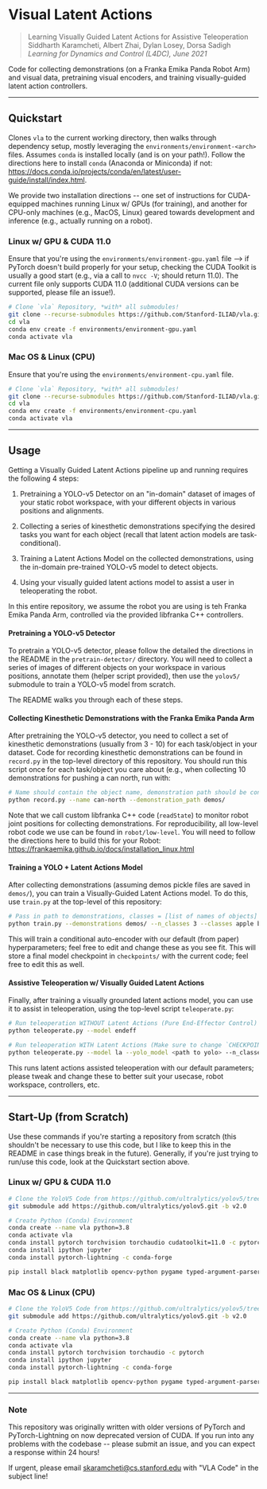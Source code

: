 # Visual Latent Actions

> Learning Visually Guided Latent Actions for Assistive Teleoperation   
> Siddharth Karamcheti, Albert Zhai, Dylan Losey, Dorsa Sadigh  
> *Learning for Dynamics and Control (L4DC), June 2021*

Code for collecting demonstrations (on a Franka Emika Panda Robot Arm) and visual data, pretraining
visual encoders, and training visually-guided latent action controllers.

---

## Quickstart

Clones `vla` to the current working directory, then walks through dependency setup, mostly leveraging the 
`environments/environment-<arch>` files. Assumes `conda` is installed locally (and is on your path!). Follow the 
directions here to install `conda` (Anaconda or Miniconda) if not: 
https://docs.conda.io/projects/conda/en/latest/user-guide/install/index.html.

We provide two installation directions -- one set of instructions for CUDA-equipped machines running Linux w/ GPUs 
(for training), and another for CPU-only machines (e.g., MacOS, Linux) geared towards development and inference (e.g.,
actually running on a robot).

### Linux w/ GPU & CUDA 11.0

Ensure that you're using the `environments/environment-gpu.yaml` file --> if PyTorch doesn't build properly for your
setup, checking the CUDA Toolkit is usually a good start (e.g., via a call to `nvcc -V`; should return 11.0). The 
current file only supports CUDA 11.0 (additional CUDA versions can be supported, please file an issue!).

```bash
# Clone `vla` Repository, *with* all submodules!
git clone --recurse-submodules https://github.com/Stanford-ILIAD/vla.git
cd vla
conda env create -f environments/environment-gpu.yaml
conda activate vla
```

### Mac OS & Linux (CPU)

Ensure that you're using the `environments/environment-cpu.yaml` file.

```bash
# Clone `vla` Repository, *with* all submodules!
git clone --recurse-submodules https://github.com/Stanford-ILIAD/vla.git
cd vla
conda env create -f environments/environment-cpu.yaml
conda activate vla
```

---

## Usage

Getting a Visually Guided Latent Actions pipeline up and running requires the following 4 steps:

1. Pretraining a YOLO-v5 Detector on an "in-domain" dataset of images of your static robot workspace, with your 
   different objects in various positions and alignments.
   
2. Collecting a series of kinesthetic demonstrations specifying the desired tasks you want for each object (recall 
   that latent action models are task-conditional).
   
3. Training a Latent Actions Model on the collected demonstrations, using the in-domain pre-trained YOLO-v5 model to 
   detect objects.
   
4. Using your visually guided latent actions model to assist a user in teleoperating the robot.

In this entire repository, we assume the robot you are using is teh Franka Emika Panda Arm, controlled via the provided
libfranka C++ controllers.

#### Pretraining a YOLO-v5 Detector

To pretrain a YOLO-v5 detector, please follow the detailed the directions in the README in the `pretrain-detector/`
directory. You will need to collect a series of images of different objects on your workspace in various positions,
annotate them (helper script provided), then use the `yolov5/` submodule to train a YOLO-v5 model from scratch. 

The README walks you through each of these steps.

#### Collecting Kinesthetic Demonstrations with the Franka Emika Panda Arm

After pretraining the YOLO-v5 detector, you need to collect a set of kinesthetic demonstrations (usually from 3 - 10) 
for each task/object in your dataset. Code for recording kinesthetic demonstrations can be found in `record.py` in
the top-level directory of this repository. You should run this script once for each task/object you care about (e.g.,
when collecting 10 demonstrations for pushing a can north, run with:

```bash
# Name should contain the object name, demonstration path should be consistent across all tasks/objects!
python record.py --name can-north --demonstration_path demos/
``` 

Note that we call custom libfranka C++ code (`readState`) to monitor robot joint positions for collecting 
demonstrations. For reproducibility, all low-level robot code we use can be found in `robot/low-level`. You will need
to follow the directions here to build this for your Robot: https://frankaemika.github.io/docs/installation_linux.html 

#### Training a YOLO + Latent Actions Model

After collecting demonstrations (assuming demos pickle files are saved in `demos/`), you can train a Visually-Guided
Latent Actions model. To do this, use `train.py` at the top-level of this repository:

```bash
# Pass in path to demonstrations, classes = [list of names of objects]
python train.py --demonstrations demos/ --n_classes 3 --classes apple banana cherry --yolo_model <path to yolo>
```

This will train a conditional auto-encoder with our default (from paper) hyperparameters; feel free to edit and change
these as you see fit. This will store a final model checkpoint in `checkpoints/` with the current code; feel free to
edit this as well.

#### Assistive Teleoperation w/ Visually Guided Latent Actions

Finally, after training a visually grounded latent actions model, you can use it to assist in teleoperation, using the
top-level script `teleoperate.py`:

```bash
# Run teleoperation WITHOUT Latent Actions (Pure End-Effector Control)
python teleoperate.py --model endeff

# Run teleoperation WITH Latent Actions (Make sure to change `CHECKPOINT` to point to the LA model checkpoint!)
python teleoperate.py --model la --yolo_model <path to yolo> --n_classes 3
```

This runs latent actions assisted teleoperation with our default parameters; please tweak and change these to better
suit your usecase, robot workspace, controllers, etc.

--- 

## Start-Up (from Scratch)

Use these commands if you're starting a repository from scratch (this shouldn't be necessary to use this code, but I 
like to keep this in the README in case things break in the future). Generally, if you're just trying to 
run/use this code, look at the Quickstart section above.

### Linux w/ GPU & CUDA 11.0

```bash
# Clone the YoloV5 Code from https://github.com/ultralytics/yolov5/tree/v2.0 (Note Version == 2.0)
git submodule add https://github.com/ultralytics/yolov5.git -b v2.0

# Create Python (Conda) Environment
conda create --name vla python=3.8
conda activate vla
conda install pytorch torchvision torchaudio cudatoolkit=11.0 -c pytorch
conda install ipython jupyter
conda install pytorch-lightning -c conda-forge

pip install black matplotlib opencv-python pygame typed-argument-parser
```

### Mac OS & Linux (CPU)

```bash
# Clone the YoloV5 Code from https://github.com/ultralytics/yolov5/tree/v2.0 (Note Version == 2.0)
git submodule add https://github.com/ultralytics/yolov5.git -b v2.0

# Create Python (Conda) Environment
conda create --name vla python=3.8
conda activate vla
conda install pytorch torchvision torchaudio -c pytorch
conda install ipython jupyter
conda install pytorch-lightning -c conda-forge

pip install black matplotlib opencv-python pygame typed-argument-parser
```

---

### Note

This repository was originally written with older versions of PyTorch and PyTorch-Lightning on now deprecated version
of CUDA. If you run into any problems with the codebase -- please submit an issue, and you can expect a response within
24 hours! 

If urgent, please email skaramcheti@cs.stanford.edu with "VLA Code" in the subject line!

